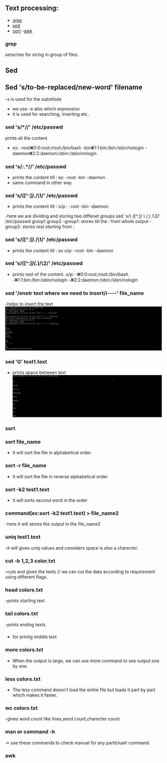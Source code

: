 ## Text processing:

- [ grep](#grep)
- [sed](#sed)
- [sort](#sort)
-[awk](#awk)

### grep 
seraches for string in group of files.

## Sed
## Sed 's/to-be-replaced/new-word' filename
-s is used for the substitute
- we use -e also which expression
- it is used for searching, inserting etc..
### sed 's/*//' /etc/passwd
prints all the content
- ex: 
-root:x:0:0:root:/root:/bin/bash
-bin:x:1:1:bin:/bin:/sbin/nologin
-daemon:x:2:2:daemon:/sbin:/sbin/nologin
### sed 's/:.*//' /etc/passwd
- prints the content till :
ex:
-root
-bin
-daemon
- same command in other way
###  sed 's/\([^:]*\).*/\1/' /etc/passwd
- prints the content till :
o/p :
-root
-bin
-daemon

-here we are dividing and storing two diffenet groups
sed 's/\    ([^:]*\)    \   (.*\)   /\2/' /etc/passwd
            group1          group2
-group1: stores till the : from whole output
-group2: stores rest starting from :

###  sed 's/\([^:]*\).*/\1/' /etc/passwd
- prints the content till :
ex o/p: 
-root
-bin
-daemon

###  sed 's/\([^:]*\)\(.*\)/\2/' /etc/passwd
- prints rest of the content.
o/p:
-:x:0:0:root:/root:/bin/bash
-:x:1:1:bin:/bin:/sbin/nologin
-:x:2:2:daemon:/sbin:/sbin/nologin


### sed '/enetr text where we need to insert/i----' file_name
-helps to insert the text
![screenshot](https://github.com/SrinivasEsapalli/Git/blob/main/text_proccessing_cmd/screenshot/sed_insertion.jpg)

### sed 'G' test1.text
- prints space between text
![screenshot](https://github.com/SrinivasEsapalli/Git/blob/main/text_proccessing_cmd/screenshot/extra_space.jpg)

### sort
### sort file_name
- It will sort the file in alphabetical order.

### sort -r file_name
- It will sort the file in reverse alphabetical order.
### sort -k2 test1.text
- It will sorts second word in the order
### command(ex:sort -k2 test1.text) > file_name2
-here it will stores the output in the file_name2
### uniq test1.text
-it will gives uniq values and considers space is also a charecter.
### cut  -b 1,2,3 color.txt  
-cuts and gives the texts
// we can cut the data according to requirement using different flags.


### head colors.txt  
-prints starting text
### tail colors.txt 
-prints ending texts
### 
- for printig middle text
### more colors.txt
-  When the output is large, we can use more command to see output one by one.
### less colors.txt
- The less command doesn’t load the entire file but loads it part by part which makes it faster. 

### wc colors.txt 
-gives word count like lines,word count,charecter count
### man or command -h
-> use these commands to check manual for any particluatr command.


### awk






